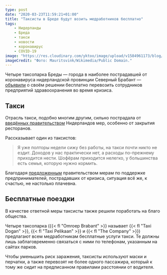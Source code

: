 ```yaml
---
type: post
date: "2020-03-23T11:59:21+01:00"
title: "Таксисты в Бреде будут возить медработников бесплатно"
tags:
    - Нидерланды
    - Бреда
    - такси
    - новости
    - коронавирус
    - COVID-19
image: "https://res.cloudinary.com/yktoo/image/upload/v1584961173/blog/wdeiufijcwwv3n6mvvmv.jpg"
imageCredit: "Фото: Mauritsvink/Wikimedia/Public Domain."
---
```


Четыре таксопарка Бреды — города в наиболее пострадавшей от коронавируса нидерландской провинции Северный Брабант — [объявили](https://www.omroepbrabant.nl/nieuws/3176348/Bredase-taxichauffeurs-gaan-zorgverleners-belangeloos-vervoeren-tijdens-coronacrisis) о своём решении бесплатно перевозить сотрудников предприятий здравоохранения во время кризиса.

<!--more-->

## Такси

Отрасль такси, подобно многим другим, сильно пострадала от [введённых правительством](0677) Нидерландов мер, особенно от закрытия ресторанов.

Рассказывает один из таксистов:

> Я уже полторы недели сижу без работы, на такси почти никто не ездит. Доходов у нас практически нет, а расходы по-прежнему приходится нести. Шофёрам приходится нелегко, у большинства есть семья, которую нужно кормить.

Благодаря [предложенным](0679) правительством мерам по поддержке предпринимателей, пострадавших от кризиса, ситуация всё же, к счастью, не настолько плачевна.

## Бесплатные поездки

В качестве ответной меры таксисты также решили поработать на благо общества.

Четыре таксопарка ({{< fl "Omroep Brabant" >}} называет {{< fl "Taxi Dogan" >}}, {{< fl "Taxi Pelikaan" >}} и {{< fl "The Company" >}}) предлагают всем медработникам бесплатные услуги такси. Те должны лишь заблаговременно связаться с ними по телефонам, указанным на сайтах парков.

Чтобы уменьшить риск заражения, таксисты используют маски и перчатки, а также перевозят не более одного пассажира, который к тому же сидит на предписанном правилами расстоянии от водителя.
